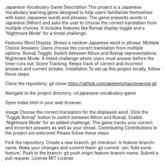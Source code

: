 Japanese Vocabulary Game
Description
This project is a Japanese Vocabulary learning game designed to help users familiarize themselves with basic Japanese words and phrases. The game presents words in Japanese (Nihon) and asks the user to choose the correct translation from multiple choices. It includes features like Romaji display toggle and a 'Nightmare Mode' for a timed challenge.

Features
Word Display: Shows a random Japanese word or phrase.
Multiple Choice Answers: Users choose the correct translation from multiple options.
Romaji Toggle: Switch between Nihon and Romaji representations.
Nightmare Mode: A timed challenge where users must answer before the timer runs out.
Score Tracking: Keeps track of correct and incorrect answers and current streaks.
Installation
To set up this project locally, follow these steps:

Clone the repository:
git clone https://github.com/aketemichao/preprod.git

Navigate to the project directory:
cd japanese-vocabulary-game

Open index.html in your web browser.

Usage
Choose the correct translation for the displayed word.
Click the 'Toggle Romaji' button to switch between Nihon and Romaji.
Enable 'Nightmare Mode' for an added challenge.
The game tracks your correct and incorrect answers as well as your streak.
Contributing
Contributions to the project are welcome! Please follow these steps:

Fork the repository.
Create a new branch: git checkout -b feature-branch-name.
Make your changes and commit them: git commit -am 'Add some feature'.
Push to the branch: git push origin feature-branch-name.
Submit a pull request.
License
MIT License
